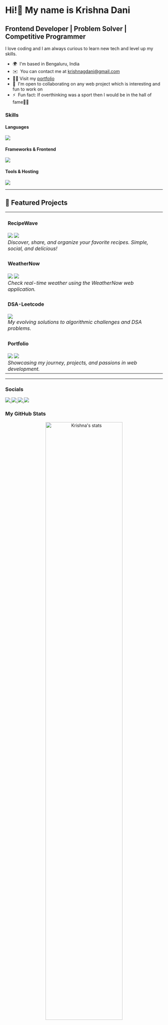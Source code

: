 <!--![Animation - 1736054663273](https://github.com/user-attachments/assets/65a14f3d-e79c-45ee-a619-a92688b3b944)-->
# Hi!👋 [](https://user-images.githubusercontent.com/18350557/176309783-0785949b-9127-417c-8b55-ab5a4333674e.gif) My name is Krishna Dani

<h2>Frontend Developer | Problem Solver | Competitive Programmer</h2>

I love coding and I am always curious to learn new tech and level up my skills.

-   🌍  I'm based in Bengaluru, India
-   ✉️  You can contact me at [krishnagdani@gmail.com](mailto:krishnagdani@gmail.com)
-   👨‍💻  Visit my [portfolio](https://my-portfolio-website-green-alpha.vercel.app)
-   🤝  I'm open to collaborating on any web project which is interesting and fun to work on
-   ⚡  Fun fact: If overthinking was a sport then I would be in the hall of fame😶‍🌫️

### Skills

#### Languages

<p align="left">
    <img src="https://go-skill-icons.vercel.app/api/icons?i=cpp,html,css,js,python,java" />
</p>

#### Frameworks & Frontend

<p align="left">
    <img src="https://go-skill-icons.vercel.app/api/icons?i=react,tailwind,bootstrap" />
</p>

#### Tools & Hosting

<p align="left">
    <img src="https://go-skill-icons.vercel.app/api/icons?i=git,github,postman,figma,vscode,vercel" />
</p>

---

## 🚀 Featured Projects

<table>
  <tr>
    <td>
      <h4>RecipeWave</h4>
      <a href="https://github.com/krishnadani/recipewave"><img src="https://img.shields.io/badge/GitHub-100000?logo=github&logoColor=white&style=for-the-badge"/></a>
      <a href="https://recipewave.vercel.app"><img src="https://img.shields.io/badge/Live%20Demo-00C7B7?style=for-the-badge"/></a>
      <br>
      <em>Discover, share, and organize your favorite recipes. Simple, social, and delicious!</em>
    </td>
  </tr>
  <tr>
    <td>
      <h4>WeatherNow</h4>
      <a href="https://github.com/krishnadani/weather-now"><img src="https://img.shields.io/badge/GitHub-100000?logo=github&logoColor=white&style=for-the-badge"/></a>
      <a href="https://weather-now-lovat-five.vercel.app"><img src="https://img.shields.io/badge/Live%20Demo-00C7B7?style=for-the-badge"/></a>
      <br>
      <em>Check real-time weather using the WeatherNow web application.</em>
    </td>
  </tr>
  <tr>
    <td>
      <h4>DSA-Leetcode</h4>
      <a href="https://github.com/krishnadani/DSA-Leetcode"><img src="https://img.shields.io/badge/GitHub-100000?logo=github&logoColor=white&style=for-the-badge"/></a>
      <br>
      <em>My evolving solutions to algorithmic challenges and DSA problems.</em>
    </td>
  </tr>
  <tr>
    <td>
      <h4>Portfolio</h4>
      <a href="https://github.com/krishnadani/portfolio-web"><img src="https://img.shields.io/badge/GitHub-100000?logo=github&logoColor=white&style=for-the-badge"/></a>
      <a href="https://my-portfolio-website-green-alpha.vercel.app"><img src="https://img.shields.io/badge/Live%20Demo-00C7B7?style=for-the-badge"/></a>
      <br>
      <em>Showcasing my journey, projects, and passions in web development.</em>
    </td>
  </tr>
</table>

---

### Socials

<p align="left">
    <a href="https://github.com/krishnadani" target="_blank" rel="noreferrer">
        <img src="https://go-skill-icons.vercel.app/api/icons?i=github" />
    </a>
    <a href="https://www.linkedin.com/in/krishnagdani/" target="_blank" rel="noreferrer">
        <img src="https://go-skill-icons.vercel.app/api/icons?i=linkedin" />
    </a>
    <a href="mailto:krishnagdani@gmail.com" target="_blank" rel="noreferrer">
        <img src="https://go-skill-icons.vercel.app/api/icons?i=gmail" />
    </a>
    <a href="https://my-portfolio-website-green-alpha.vercel.app" target="_blank" rel="noreferrer">
        <img src="https://go-skill-icons.vercel.app/api/icons?i=vercel" />
    </a>
</p>

### My GitHub Stats

<div align="center">
  <img src="https://github-readme-stats.vercel.app/api?username=krishnadani&hide_title=false&hide_rank=false&show_icons=true&include_all_commits=true&count_private=true&disable_animations=false&theme=react&locale=en&hide_border=true&order=1&title_color=0891b2&text_color=ffffff&icon_color=0891b2&bg_color=22272e" alt="Krishna's stats" width="70%"/>
  <img src="https://streak-stats.demolab.com?user=krishnadani&locale=en&mode=daily&theme=react&hide_border=true&border_radius=5&order=3&stroke=ffffff&background=22272e&ring=0891b2&fire=0891b2&currStreakNum=ffffff&currStreakLabel=0891b2&sideNums=ffffff&sideLabels=ffffff&dates=ffffff" alt="Krishna's streak" width="70%"/>
  <img src="https://github-readme-stats.vercel.app/api/top-langs?username=krishnadani&locale=en&hide_title=false&layout=compact&card_width=320&langs_count=6&theme=react&hide_border=true&order=2&title_color=0891b2&text_color=ffffff&icon_color=0891b2&bg_color=22272e" alt="Top Languages" width="70%"/>
  <img src="https://github-readme-activity-graph.vercel.app/graph?username=krishnadani&radius=16&theme=react&area=true&order=5&hide_border=true" alt="activity-graph" />
</div>
